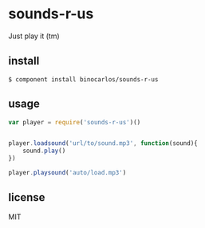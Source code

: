 sounds-r-us
===========

Just play it (tm)

## install

```
$ component install binocarlos/sounds-r-us
```

## usage

```js
var player = require('sounds-r-us')()


player.loadsound('url/to/sound.mp3', function(sound){
	sound.play()
})

player.playsound('auto/load.mp3')
```

## license

MIT